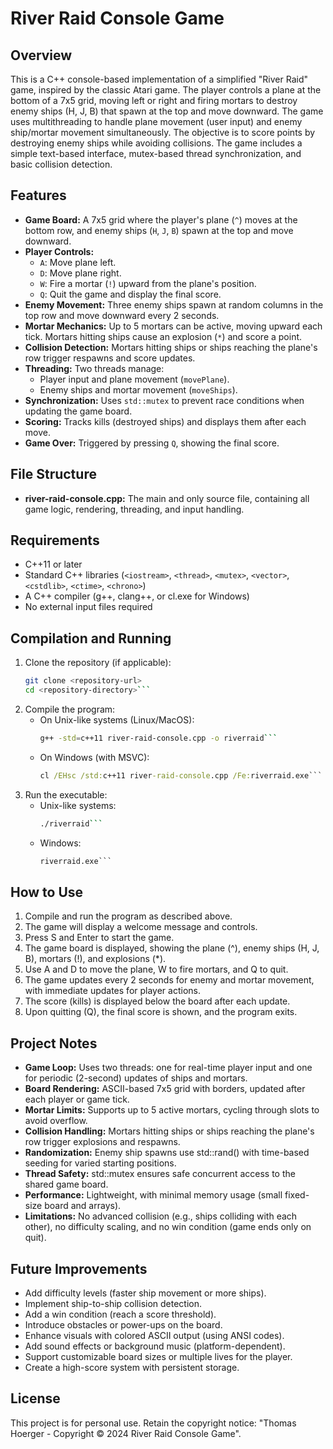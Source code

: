 # River Raid Console Game

## Overview
This is a C++ console-based implementation of a simplified "River Raid" game, inspired by the classic Atari game. The player controls a plane at the bottom of a 7x5 grid, moving left or right and firing mortars to destroy enemy ships (H, J, B) that spawn at the top and move downward. The game uses multithreading to handle plane movement (user input) and enemy ship/mortar movement simultaneously. The objective is to score points by destroying enemy ships while avoiding collisions. The game includes a simple text-based interface, mutex-based thread synchronization, and basic collision detection.

## Features
- **Game Board:** A 7x5 grid where the player's plane (`^`) moves at the bottom row, and enemy ships (`H`, `J`, `B`) spawn at the top and move downward.
- **Player Controls:** 
  - `A`: Move plane left.
  - `D`: Move plane right.
  - `W`: Fire a mortar (`!`) upward from the plane's position.
  - `Q`: Quit the game and display the final score.
- **Enemy Movement:** Three enemy ships spawn at random columns in the top row and move downward every 2 seconds.
- **Mortar Mechanics:** Up to 5 mortars can be active, moving upward each tick. Mortars hitting ships cause an explosion (`*`) and score a point.
- **Collision Detection:** Mortars hitting ships or ships reaching the plane's row trigger respawns and score updates.
- **Threading:** Two threads manage:
  - Player input and plane movement (`movePlane`).
  - Enemy ships and mortar movement (`moveShips`).
- **Synchronization:** Uses `std::mutex` to prevent race conditions when updating the game board.
- **Scoring:** Tracks kills (destroyed ships) and displays them after each move.
- **Game Over:** Triggered by pressing `Q`, showing the final score.

## File Structure
- **river-raid-console.cpp:** The main and only source file, containing all game logic, rendering, threading, and input handling.

## Requirements
- C++11 or later
- Standard C++ libraries (`<iostream>`, `<thread>`, `<mutex>`, `<vector>`, `<cstdlib>`, `<ctime>`, `<chrono>`)
- A C++ compiler (g++, clang++, or cl.exe for Windows)
- No external input files required

## Compilation and Running
1. Clone the repository (if applicable):
	```bash
	git clone <repository-url>
	cd <repository-directory>```
2. Compile the program:
	- On Unix-like systems (Linux/MacOS):
		```bash
		g++ -std=c++11 river-raid-console.cpp -o riverraid```
	- On Windows (with MSVC):
		```cmd
		cl /EHsc /std:c++11 river-raid-console.cpp /Fe:riverraid.exe```
3. Run the executable:
	- Unix-like systems:
		```bash
		./riverraid```
	- Windows:
		```cmd
		riverraid.exe```

## How to Use
1. Compile and run the program as described above.
2. The game will display a welcome message and controls.
3. Press S and Enter to start the game.
4. The game board is displayed, showing the plane (^), enemy ships (H, J, B), mortars (!), and explosions (*).
5. Use A and D to move the plane, W to fire mortars, and Q to quit.
6. The game updates every 2 seconds for enemy and mortar movement, with immediate updates for player actions.
7. The score (kills) is displayed below the board after each update.
8. Upon quitting (Q), the final score is shown, and the program exits.

## Project Notes
- **Game Loop:** Uses two threads: one for real-time player input and one for periodic (2-second) updates of ships and mortars.
- **Board Rendering:** ASCII-based 7x5 grid with borders, updated after each player or game tick.
- **Mortar Limits:** Supports up to 5 active mortars, cycling through slots to avoid overflow.
- **Collision Handling:** Mortars hitting ships or ships reaching the plane's row trigger explosions and respawns.
- **Randomization:** Enemy ship spawns use std::rand() with time-based seeding for varied starting positions.
- **Thread Safety:** std::mutex ensures safe concurrent access to the shared game board.
- **Performance:** Lightweight, with minimal memory usage (small fixed-size board and arrays).
- **Limitations:** No advanced collision (e.g., ships colliding with each other), no difficulty scaling, and no win condition (game ends only on quit).

## Future Improvements
- Add difficulty levels (faster ship movement or more ships).
- Implement ship-to-ship collision detection.
- Add a win condition (reach a score threshold).
- Introduce obstacles or power-ups on the board.
- Enhance visuals with colored ASCII output (using ANSI codes).
- Add sound effects or background music (platform-dependent).
- Support customizable board sizes or multiple lives for the player.
- Create a high-score system with persistent storage.

## License
This project is for personal use. Retain the copyright notice: "Thomas Hoerger - Copyright © 2024 River Raid Console Game".